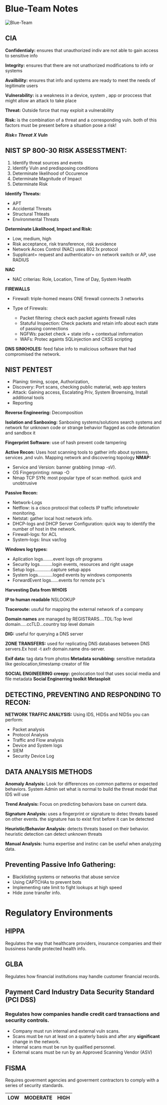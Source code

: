 # Blue-Team Notes
![Blue-Team](https://8truhw.dm.files.1drv.com/y4mSaAg5PYru4dzKg07xrxe5p7hYOk6ihHC0hsTDMh8768QoCuRPRV_X7haputhoJ7FOoAvyoQOJC73yssv23YTubOVTS8cFFplYw85ZqcaOyJBr60zEeA31W88PdGBeW2f85LBBxbjJVDBozRlI9UlD2TSGZ92zLXREFzUpG-tobvU31rbE_fvbqGB0r17G17NUHsQg1CFwVC-jGnNTFqPjg?width=650&height=269&cropmode=none)
## CIA
**Confidentialy:** ensures that unauthorized indiv are not able to gain access to sensitive info

**Integrity:** ensures that there are not unathorized modifications to info or systems 

**Availbility:** ensures that info and systems are ready to meet the needs of legitimate users

**Vulnerability:** is a weakness in a device, system , app or proccess that might allow an attack to take place

**Threat:** Outside force that may exploit a vulnerability 

**Risk:** is the combination of a threat  and a corresponding vuln. both of this factors must be present before a situation pose a risk!

***Risk= Threat X Vuln***

## NIST SP 800-30 RISK ASSESSTMENT:
1. Identify threat sources and events
2. Identify Vuln and predisposing conditions
3. Determinate likelihood of Occurence
4. Determinate Magnitude of Impact
5. Determinate Risk
  
**Identify Threats:**
  - APT
  - Accidental Threats
  - Structural Thteats
  - Environmental Threats

**Determinate Likelihood, Impact and Risk:**
  - Low, medium, high
  - Risk acceptance, risk transference, risk avoidence
  - Network Acces Control (NAC) uses 802.1x protocol
  - Supplicant= request and authenticator= on network switch or AP, use RADIUS
  
**NAC**
  - NAC criterias: Role, Location, Time of Day, System Health
  
**FIREWALLS**
  - Firewall: triple-homed means ONE firewall connects 3 networks
  
  - Type of Firewals:
    - Packet filtering: check each packet againts firewall rules 
    - Statuful Inspection: Check packets and retain info about each state of passing connections
    - NGFWs: packet check + state info + contextual imformation
    - WAFs: Protec againts SQLinjection  and CXSS scripting

**DNS SINKHOLES:** feed false info to malicious software that had compromised the network.

## NIST PENTEST
  - Planing: timing, scope, Authorization, 
  - Discovery: Port scans, checking public material, web app testers
  - Attack: Gaining access, Escalating Priv, System Brownsing, Install additional tools
  - Reporting 


**Reverse Engineering:** Decomposition

**Isolation and Sanboxing:** 
Sanboxing systems/solutions search systems and network for unknown code or strange behavior flagged as code detonation and sandbox it

**Fingerprint Software:** use of hash prevent code tampering

**Active Recon:** 
Uses host scanning tools to gather info about systems, services ,and vuln. Mapping network and discovering topology 
**NMAP:**
- Service and Version: banner grabbing (nmap -sV).
- OS Fingerprinting: nmap -O
- Nmap TCP SYN: most popular type of scan method. quick and unobtrusive


**Passive Recon:**
- Network-Logs
- Netflow: is a cisco protocol that collects IP traffic infonetowkr monitoring. 
- Netstat: gather local host network info.
- DHCP-logs and DHCP Server Configuration: quick way to identify the number of host in the network.
- Firewall-logs: for ACL
- System-logs: linux var/log

**Windows log types:** 
- Aplication logs........event logs ofr programs
- Security logs..........login events, resources and right usage 
- Setup logs.............capture setup apps
- System logs............loged events by windows components
- ForwardEvent logs......events for remote pc's

**Harvesting Data from WHOIS**

**IP to human readable** NSLOOKUP 

**Traceroute:** usuful for mapping the external network of a company

**Domain names** are managed by REGISTRARS....TDL:Top level domain.....ccTLD...country top level domain

**DIG:** useful for querying a DNS server

**ZONE TRANSFERS:** used for replicating DNS databases between DNS servers.Ex host -t axfr domain.name dns-server.

**Exif data:** tag data from photos
**Metadata scrubbing:** sensitive metadata like geolocation,timestamp creator of file

**SOCIAL ENGINEERING**
**creepy:** geolocation tool that uses social media and file metadata 
**Social Enginerring toolkit**
**Metasploit**

## DETECTING, PREVENTING AND RESPONDING TO RECON:

**NETWORK TRAFFIC ANALYSIS:**
Using IDS, HIDSs and NIDSs you can perform:
- Packet analysis
- Protocol Analysis
- Traffic and Flow analysis
- Device and System logs
- SIEM
- Security Device Log

## DATA ANALYSIS METHODS

**Anomaly Analysis:** Look for differences on common patterns or expected behaviors. System Admin set what is normal to build the threat model that IDS will use

**Trend Analysis:** Focus on predicting behaviors base on current data.

**Signature Analysis:** uses a fingerprint or signature to detec threats based on other events. the signature has to exist first before it can be detected

**Heuristic/Behavior Analysis:** detects threats based on their behavior. heuristic detection can detect unknown threats

**Manual Analysis:** huma expertise and instinc can be useful when analyzing data.

## Preventing Passive Info Gathering:

- Blacklisting systems or networks that abuse service
- Using CAPTCHAs to prevent bots
- Implementing rate limit to fight lookups at high speed
- Hide zone transfer info.

# Regulatory Environments
## HIPPA
Regulates the way that healthcare providers, insurance companies and their bussiness handle protected health info.

## GLBA 
Regulates how financial institutions may handle customer financial records.

## Payment Card Industry Data Security Standard (PCI DSS)
### Regulates how companies handle credit card transactions and security controls.
- Company must run internal and external vuln scans.
- Scans must be run at least on a quaterly basis and after any **significant**  change in the network.
- Internal scans must be run by qualified personnel. 
- External scans must be run by  an Approved Scanning Vendor (ASV)

## FISMA
Requires goverment agencies and goverment contractors to comply with  a series of security standards.


|LOW | MODERATE |HIGH|
|----|:--------:|----:|
























